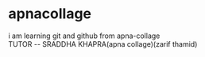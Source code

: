 # apnacollage
i am learning git and github from apna-collage
<br>
TUTOR -- SRADDHA KHAPRA(apna collage)(zarif thamid)